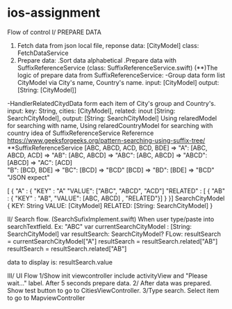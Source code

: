 # ios-assignment
Flow of control
I/ PREPARE DATA
1. Fetch data from json local file, reponse data: [CityModel] 
 class: FetchDataService
2. Prepare data:
   .Sort data alphabetical
   .Prepare data with SuffixReferenceService (class: SuffixReferenceService.swift)
(**)The logic of prepare data from SuffixReferenceService:
-Group data form list CityModel via City's name, Country's name.
 input: [CityModel]
 output: [String: [CityModel]]
 
-HandlerRelatedCitydData form each item of City's group and Country's.
input: key: String, cities: [CityModel], related: inout [String: SearchCityModel],
output: [String: SearchCityModel]
Using relaredModel for searching  with name,
Using relaredCountryModel for searching with country
idea of SuffixReferenceService
Referernce https://www.geeksforgeeks.org/pattern-searching-using-suffix-tree/
**SuffixReferenceService
[ABC, ABCD, ACD, BCD, BDE]
=> "A": [ABC, ABCD, ACD]
      => "AB": [ABC, ABCD]
               => "ABC": [ABC, ABCD]
                        => "ABCD": [ABCD]
      => "AC": [ACD]      
   "B": [BCD, BDE]
      => "BC": [BCD]
              => "BCD" [BCD]
      => "BD": [BDE]
              => "BCD"
"JSON expect"

[ { "A" : { 
 "KEY" : "A"
 "VALUE":  ["ABC", "ABCD", "ACD"]
 "RELATED" : [ { "AB" : {  "KEY" : "AB", "VALUE": [ABC, ABCD] , "RELATED"}]
}
}]
SearchCityModel {
KEY: String
VALUE: [CityModel]
RELATED: [String: SearchCityModel]
}

II/ Search flow. (SearchSufixImplement.swift)
When user type/paste into searchTextfield.
Ex: "ABC"
var currentSearchCityModel : [String: SearchCityModel]
var resultSearch: SearchCityModel?
FLow:
resultSearch = currentSearchCityModel["A"]
resultSearch = resultSearch.related["AB"]
resultSearch = resultSearch.related["AB"]

data to display is: resultSearch.value

III/ UI Flow
1/Show init viewcontroller include activityView and "Please wait..." label. After 5 seconds prepare data.
2/ After data was prepared. Show test button to go to CitiesViewController.
3/Type search.
  Select item to go to MapviewController
